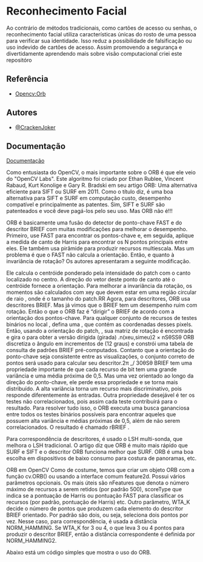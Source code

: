 
# Reconhecimento Facial

Ao contrário de métodos tradicionais, como cartões de acesso ou senhas, o reconhecimento facial utiliza características únicas do rosto de uma pessoa para verificar sua identidade. Isso reduz a possibilidade de falsificação ou uso indevido de cartões de acesso.
Assim promovendo a segurança e divertidamente aprendendo mais sobre visão computacional criei este repositóro

## Referência

 - [Opencv:Orb](https://docs.opencv.org/3.4/d1/d89/tutorial_py_orb.html)


## Autores

- [@CrackenJoker](https://www.github.com/CrackenJoker)


## Documentação

[Documentação](https://docs.opencv.org/3.4/d1/d89/tutorial_py_orb.html)

Como entusiasta do OpenCV, o mais importante sobre o ORB é que ele veio do "OpenCV Labs". Este algoritmo foi criado por Ethan Rublee, Vincent Rabaud, Kurt Konolige e Gary R. Bradski em seu artigo ORB: Uma alternativa eficiente para SIFT ou SURF em 2011. Como o título diz, é uma boa alternativa para SIFT e SURF em computação custo, desempenho compatível e principalmente as patentes. Sim, SIFT e SURF são patenteados e você deve pagá-los pelo seu uso. Mas ORB não é!!!

ORB é basicamente uma fusão do detector de ponto-chave FAST e do descritor BRIEF com muitas modificações para melhorar o desempenho. Primeiro, use FAST para encontrar os pontos-chave e, em seguida, aplique a medida de canto de Harris para encontrar os N pontos principais entre eles. Ele também usa pirâmide para produzir recursos multiescala. Mas um problema é que o FAST não calcula a orientação. Então, e quanto à invariância de rotação? Os autores apresentaram a seguinte modificação.

Ele calcula o centróide ponderado pela intensidade do patch com o canto localizado no centro. A direção do vetor deste ponto de canto até o centróide fornece a orientação. Para melhorar a invariância da rotação, os momentos são calculados com xey que devem estar em uma região circular de raio , onde é o tamanho do patch.RR
Agora, para descritores, ORB usa descritores BRIEF. Mas já vimos que o BRIEF tem um desempenho ruim com rotação. Então o que o ORB faz é “dirigir” o BRIEF de acordo com a orientação dos pontos-chave. Para qualquer conjunto de recursos de testes binários no local , defina uma , que contém as coordenadas desses pixels. Então, usando a orientação do patch, , sua matriz de rotação é encontrada e gira o para obter a versão dirigida (girada) .n(xeu,simeu)2 × nSθSSθ
ORB discretiza o ângulo em incrementos de (12 graus) e constrói uma tabela de consulta de padrões BRIEF pré-computados. Contanto que a orientação do ponto-chave seja consistente entre as visualizações, o conjunto correto de pontos será usado para calcular seu descritor.2π _/ 30θSθ
BRIEF tem uma propriedade importante de que cada recurso de bit tem uma grande variância e uma média próxima de 0,5. Mas uma vez orientado ao longo da direção do ponto-chave, ele perde essa propriedade e se torna mais distribuído. A alta variância torna um recurso mais discriminativo, pois responde diferentemente às entradas. Outra propriedade desejável é ter os testes não correlacionados, pois assim cada teste contribuirá para o resultado. Para resolver tudo isso, o ORB executa uma busca gananciosa entre todos os testes binários possíveis para encontrar aqueles que possuem alta variância e médias próximas de 0,5, além de não serem correlacionados. O resultado é chamado rBRIEF .

Para correspondência de descritores, é usado o LSH multi-sonda, que melhora o LSH tradicional. O artigo diz que ORB é muito mais rápido que SURF e SIFT e o descritor ORB funciona melhor que SURF. ORB é uma boa escolha em dispositivos de baixo consumo para costura de panoramas, etc.

ORB em OpenCV
Como de costume, temos que criar um objeto ORB com a função cv.ORB() ou usando a interface comum feature2d. Possui vários parâmetros opcionais. Os mais úteis são nFeatures que denota o número máximo de recursos a serem retidos (por padrão 500), scoreType que indica se a pontuação de Harris ou pontuação FAST para classificar os recursos (por padrão, pontuação de Harris) etc. Outro parâmetro, WTA_K decide o número de pontos que produzem cada elemento do descritor BRIEF orientado. Por padrão são dois, ou seja, seleciona dois pontos por vez. Nesse caso, para correspondência, é usada a distância NORM_HAMMING. Se WTA_K for 3 ou 4, o que leva 3 ou 4 pontos para produzir o descritor BRIEF, então a distância correspondente é definida por NORM_HAMMING2.

Abaixo está um código simples que mostra o uso do ORB.
